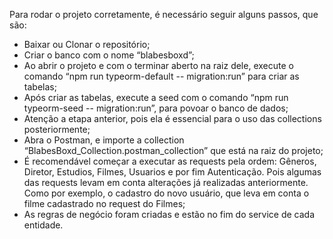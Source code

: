 Para rodar o projeto corretamente, é necessário seguir alguns passos, que são:
- Baixar ou Clonar o repositório;
- Criar o banco com o nome “blabesboxd”;
- Ao abrir o projeto e com o terminar aberto na raiz dele, execute o comando “npm run typeorm-default -- migration:run” para criar as tabelas;
- Após criar as tabelas, execute a seed com o comando “npm run typeorm-seed -- migration:run”, para povoar o banco de dados;
- Atenção a etapa anterior, pois ela é essencial para o uso das collections posteriormente;
- Abra o Postman, e importe a collection “BlabesBoxd_Collection.postman_collection” que está na raiz do projeto;
- É recomendável começar a executar as requests pela ordem: Gêneros, Diretor, Estudios, Filmes, Usuarios e por fim Autenticação. Pois algumas das requests levam em conta alterações já realizadas anteriormente. Como por exemplo, o cadastro do novo usuário, que leva em conta o filme cadastrado no request do Filmes;
- As regras de negócio foram criadas e estão no fim do service de cada entidade.

